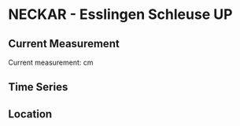 # NECKAR - Esslingen Schleuse UP

## Current Measurement

Current measurement: <Value topic="rivers/pegel-online/NECKAR/Esslingen_Schleuse_UP/measurementValue"/> cm

## Time Series

<TimeSeries topic="rivers/pegel-online/NECKAR/Esslingen_Schleuse_UP/measurementValue" period="week" />

## Location

<WorldMap>
  <Marker lat="48.73239051682729" lon="9.311061063185585" labelTopic="rivers/pegel-online/NECKAR/Esslingen_Schleuse_UP" />
</WorldMap>
